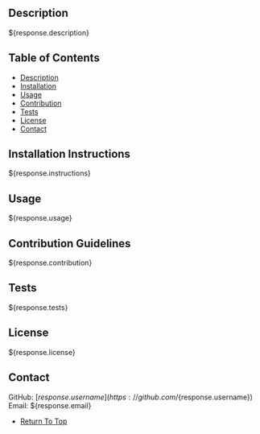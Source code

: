 ## Description
${response.description}

## Table of Contents
- [Description](#description)
- [Installation](#installation)
- [Usage](#usage)
- [Contribution](#contribution)
- [Tests](#tests)
- [License](#license)
- [Contact](#contact)

## Installation Instructions
${response.instructions}

## Usage
${response.usage}

## Contribution Guidelines
${response.contribution}

## Tests
${response.tests}

## License
${response.license}

## Contact
GitHub: [${response.username}](https://github.com/${response.username})
Email: ${response.email}

- [Return To Top](#projecttitle)
